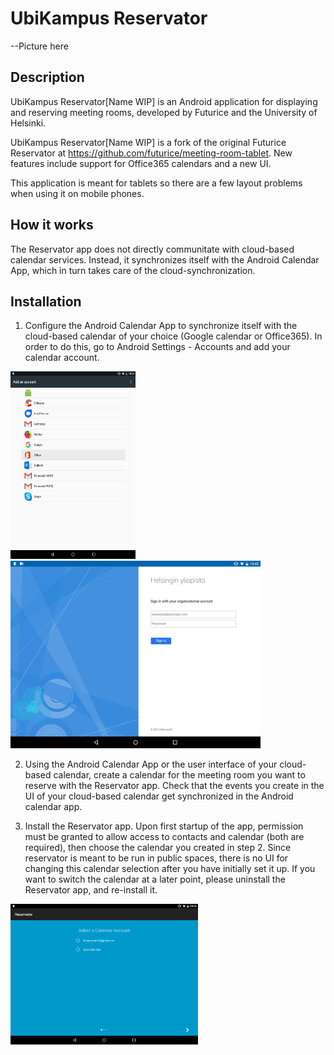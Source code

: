 UbiKampus Reservator
==========

--Picture here

Description
-----------
UbiKampus Reservator[Name WIP] is an Android application for displaying and reserving meeting rooms, developed by Futurice and the University of Helsinki. 

UbiKampus Reservator[Name WIP] is a fork of the original Futurice Reservator at https://github.com/futurice/meeting-room-tablet. New features include support for Office365 calendars and a new UI. 

This application is meant for tablets so there are a few layout problems when using it on mobile phones.

How it works
-----------
The Reservator app does not directly communitate with cloud-based calendar services. Instead, it synchronizes itself with the Android Calendar App, which in turn takes care of the cloud-synchronization.

Installation
-----------

1. Configure the Android Calendar App to synchronize itself with the cloud-based calendar of your choice (Google calendar or Office365). In order to do this, go to Android Settings - Accounts and add your calendar account.

<img src="images/selectOffice365.png" width="200" height="300"> <img src="images/SignInYliopisto.png" width="400">

2. Using the Android Calendar App or the user interface of your cloud-based calendar, create a calendar for the meeting room you want to reserve with the Reservator app. Check that the events you create in the UI of your cloud-based calendar get synchronized in the Android calendar app.

3. Install the Reservator app. Upon first startup of the app, permission must be granted to allow access to contacts and calendar (both are required), then choose the calendar you created in step 2. Since reservator is meant to be run in public spaces, there is no UI for changing this calendar selection after you have initially set it up. If you want to switch the calendar at a later point, please uninstall the Reservator app, and re-install it. 

<img src="images/SelectCalendarAccount.png" width="300">
